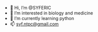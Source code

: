 - 👋 Hi, I’m @SYFERIC
- 👀 I’m interested in biology and medicine
- 🌱 I’m currently learning python
- 📫 syf.ntpc@gmail.com

<!---
SYFERIC/SYFERIC is a ✨ special ✨ repository because its `README.md` (this file) appears on your GitHub profile.
You can click the Preview link to take a look at your changes.
--->
